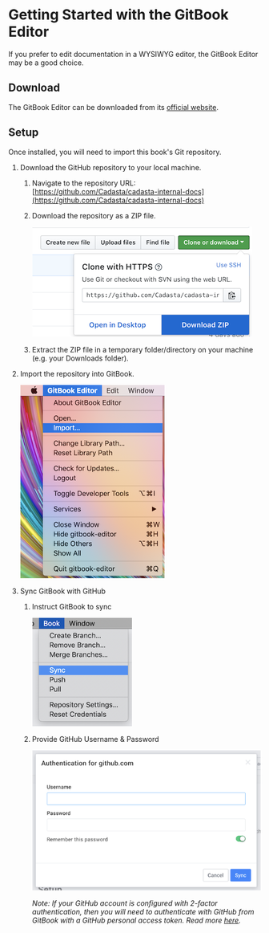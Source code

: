 # Getting Started with the GitBook Editor

If you prefer to edit documentation in a WYSIWYG editor, the GitBook Editor may be a good choice.

## Download

The GitBook Editor can be downloaded from its [official website](https://legacy.gitbook.com/editor).

## Setup

Once installed, you will need to import this book's Git repository.

1. Download the GitHub repository to your local machine.

   1. Navigate to the repository URL: [https://github.com/Cadasta/cadasta-internal-docs](https://github.com/Cadasta/cadasta-internal-docs)
   2. Download the repository as a ZIP file.

      ![](./imgs/gh-download-repo.png)

   3. Extract the ZIP file in a temporary folder/directory on your machine \(e.g. your Downloads folder\).

2. Import the repository into GitBook.

   ![](./imgs/gb-import.png)

3. Sync GitBook with GitHub

   1. Instruct GitBook to sync

      ![](./imgs/gb-sync-book.png)

   2. Provide GitHub Username & Password

      ![](./imgs/gb-github-auth.png)

      _Note: If your GitHub account is configured with 2-factor authentication, then you will need to authenticate with GitHub from GitBook with a GitHub personal access token. Read more [here](https://github.com/GitbookIO/feedback/issues/133#issuecomment-243284698)._
